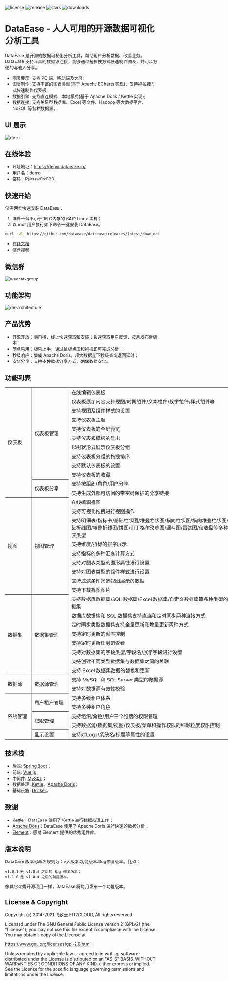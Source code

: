 ![license](https://img.shields.io/github/license/dataease/dataease?color=%231890FF&style=flat-square)
![release](https://img.shields.io/github/v/release/dataease/dataease?color=%231890FF&sort=semver&style=flat-square)
![stars](https://img.shields.io/github/stars/dataease/dataease?color=%231890FF&style=flat-square)
![downloads](https://img.shields.io/github/downloads/dataease/dataease/total)

# DataEase - 人人可用的开源数据可视化分析工具

DataEase 是开源的数据可视化分析工具，帮助用户分析数据、改善业务。DataEase 支持丰富的数据源连接，能够通过拖拉拽方式快速制作图表，并可以方便的与他人分享。

- 图表展示: 支持 PC 端、移动端及大屏;
- 图表制作: 支持丰富的图表类型(基于 Apache ECharts 实现)、支持拖拉拽方式快速制作仪表板;
- 数据引擎: 支持直连模式、本地模式(基于 Apache Doris / Kettle 实现);
- 数据连接: 支持关系型数据库、Excel 等文件、Hadoop 等大数据平台、NoSQL 等各种数据源。

## UI 展示

![de-ui](https://dataease.oss-cn-hangzhou.aliyuncs.com/img/de-ui.png)

## 在线体验

-   环境地址：<https://demo.dataease.io/>
-   用户名：demo
-   密码：P@ssw0rd123..

## 快速开始

仅需两步快速安装 DataEase：

1.  准备一台不小于 16 G内存的 64位 Linux 主机；
2.  以 root 用户执行如下命令一键安装 DataEase。

```sh
curl -sSL https://github.com/dataease/dataease/releases/latest/download/quick_start.sh | sh
```

- [在线文档](https://dataease.io/docs/)
- [演示视频](https://dataease.oss-cn-hangzhou.aliyuncs.com/video/de-v1-demo.mp4)

## 微信群

![wechat-group](https://dataease.oss-cn-hangzhou.aliyuncs.com/img/wechat-group.png)

## 功能架构

![de-architecture](https://dataease.oss-cn-hangzhou.aliyuncs.com/img/de-architecture.png)

## 产品优势

- 开源开放：零门槛，线上快速获取和安装；快速获取用户反馈、按月发布新版本；
- 简单易用：极易上手，通过鼠标点击和拖拽即可完成分析；
- 秒级响应：集成 Apache Doris，超大数据量下秒级查询返回延时；
- 安全分享：支持多种数据分享方式，确保数据安全。

## 功能列表

<body link="blue" vlink="purple" class="xl65">
<table width="577.40" border="0" cellpadding="0" cellspacing="0" style='width:577.40pt;border-collapse:collapse;'>
   <col width="56.80" style='mso-width-source:userset;mso-width-alt:2423;'/>
   <col width="83.60" class="xl65" style='mso-width-source:userset;mso-width-alt:3566;'/>
   <col width="437" class="xl66" style='mso-width-source:userset;mso-width-alt:18645;'/>
   <tr height="18" style='height:18.00pt;'>
    <td class="xl67" height="216" width="56.80" rowspan="12" style='height:216.00pt;width:56.80pt;border-right:.5pt solid windowtext;border-bottom:.5pt solid windowtext;' x:str>仪表板</td>
    <td class="xl68" width="83.60" rowspan="10" style='width:83.60pt;border-right:.5pt solid windowtext;border-bottom:.5pt solid windowtext;' x:str>仪表板管理</td>
    <td class="xl69" width="437" style='width:437.00pt;' x:str>在线编辑仪表板</td>
   </tr>
   <tr height="18" style='height:18.00pt;'>
    <td class="xl69" x:str>仪表板展示内容支持视图/时间组件/文本组件/数字组件/样式组件等</td>
   </tr>
   <tr height="18" style='height:18.00pt;'>
    <td class="xl69" x:str>支持视图及组件样式的设置</td>
   </tr>
   <tr height="18" style='height:18.00pt;'>
    <td class="xl69" x:str>支持仪表板主题</td>
   </tr>
   <tr height="18" style='height:18.00pt;'>
    <td class="xl69" x:str>支持仪表板的全屏预览</td>
   </tr>
   <tr height="18" style='height:18.00pt;'>
    <td class="xl69" x:str>支持仪表板模板的导出</td>
   </tr>
   <tr height="18" style='height:18.00pt;'>
    <td class="xl69" x:str>以树状形式展示仪表板分组</td>
   </tr>
   <tr height="18" style='height:18.00pt;'>
    <td class="xl69" x:str>支持仪表板分组的拖拽排序</td>
   </tr>
   <tr height="18" style='height:18.00pt;'>
    <td class="xl69" x:str>支持默认仪表板的设置</td>
   </tr>
   <tr height="18" style='height:18.00pt;'>
    <td class="xl69" x:str>支持仪表板的收藏</td>
   </tr>
   <tr height="18" style='height:18.00pt;'>
    <td class="xl68" rowspan="2" style='border-right:.5pt solid windowtext;border-bottom:.5pt solid windowtext;' x:str>仪表板分享</td>
    <td class="xl69" x:str>支持按组织/角色/用户分享</td>
   </tr>
   <tr height="18" style='height:18.00pt;'>
    <td class="xl69" x:str>支持生成外部可访问的带密码保护的分享链接</td>
   </tr>
   <tr height="18" style='height:18.00pt;'>
    <td class="xl67" height="180" rowspan="9" style='height:180.00pt;border-right:.5pt solid windowtext;border-bottom:.5pt solid windowtext;' x:str>视图</td>
    <td class="xl68" rowspan="9" style='border-right:.5pt solid windowtext;border-bottom:.5pt solid windowtext;' x:str>视图管理</td>
    <td class="xl69" x:str>在线编辑视图</td>
   </tr>
   <tr height="18" style='height:18.00pt;'>
    <td class="xl70" x:str>支持可视化拖拽进行视图操作</td>
   </tr>
   <tr height="36" style='height:36.00pt;'>
    <td class="xl70" x:str>支持明细表/指标卡/基础柱状图/堆叠柱状图/横向柱状图/横向堆叠柱状图/基础折线图/堆叠折线图/饼图/南丁格尔玫瑰图/漏斗图/雷达图/仪表盘等多种图表类型</td>
   </tr>
   <tr height="18" style='height:18.00pt;'>
    <td class="xl70" x:str>支持维度/指标的排序展示</td>
   </tr>
   <tr height="18" style='height:18.00pt;'>
    <td class="xl70" x:str>支持指标的多种汇总计算方式</td>
   </tr>
   <tr height="18" style='height:18.00pt;'>
    <td class="xl70" x:str>支持对图表类型的图形属性进行设置</td>
   </tr>
   <tr height="18" style='height:18.00pt;'>
    <td class="xl70" x:str>支持对图表类型的组件样式进行设置</td>
   </tr>
   <tr height="18" style='height:18.00pt;'>
    <td class="xl70" x:str>支持过滤条件筛选视图展示的数据</td>
   </tr>
   <tr height="18" style='height:18.00pt;'>
    <td class="xl70" x:str>支持下载视图图片</td>
   </tr>
   <tr height="18" style='height:18.00pt;'>
    <td class="xl67" height="144" rowspan="8" style='height:144.00pt;border-right:.5pt solid windowtext;border-bottom:.5pt solid windowtext;' x:str>数据集</td>
    <td class="xl68" rowspan="8" style='border-right:.5pt solid windowtext;border-bottom:.5pt solid windowtext;' x:str>数据集管理</td>
    <td class="xl70" x:str>支持数据库数据集/SQL 数据集/Excel 数据集/自定义数据集等多种类型的数据集</td>
   </tr>
   <tr height="18" style='height:18.00pt;'>
    <td class="xl70" x:str>数据库数据集和 SQL 数据集支持直连和定时同步两种连接方式</td>
   </tr>
   <tr height="18" style='height:18.00pt;'>
    <td class="xl70" x:str>定时同步类型数据集支持全量更新和增量更新两种方式</td>
   </tr>
   <tr height="18" style='height:18.00pt;'>
    <td class="xl70" x:str>支持定时更新的频率控制</td>
   </tr>
   <tr height="18" style='height:18.00pt;'>
    <td class="xl70" x:str>支持定时更新任务的查看</td>
   </tr>
   <tr height="18" style='height:18.00pt;'>
    <td class="xl70" x:str>支持对数据集的字段类型/字段名/展示字段进行设置</td>
   </tr>
   <tr height="18" style='height:18.00pt;'>
    <td class="xl70" x:str>支持创建不同类型数据集与数据集之间的关联</td>
   </tr>
   <tr height="18" style='height:18.00pt;'>
    <td class="xl70" x:str>支持 Excel 数据集数据的替换和更新</td>
   </tr>
   <tr height="18" style='height:18.00pt;'>
    <td class="xl67" height="36" rowspan="2" style='height:36.00pt;border-right:.5pt solid windowtext;border-bottom:.5pt solid windowtext;' x:str>数据源</td>
    <td class="xl68" rowspan="2" style='border-right:.5pt solid windowtext;border-bottom:.5pt solid windowtext;' x:str>数据源管理</td>
    <td class="xl70" x:str>支持 MySQL 和 SQL Server 类型的数据源</td>
   </tr>
   <tr height="18" style='height:18.00pt;'>
    <td class="xl70" x:str>支持对数据源有效性校验</td>
   </tr>
   <tr height="18" style='height:18.00pt;'>
    <td class="xl67" height="90" rowspan="5" style='height:90.00pt;border-right:.5pt solid windowtext;' x:str>系统管理</td>
    <td class="xl68" rowspan="2" style='border-right:.5pt solid windowtext;border-bottom:.5pt solid windowtext;' x:str>用户租户管理</td>
    <td class="xl70" x:str>支持多级租户体系</td>
   </tr>
   <tr height="18" style='height:18.00pt;'>
    <td class="xl70" x:str>支持多种租户角色</td>
   </tr>
   <tr height="18" style='height:18.00pt;'>
    <td class="xl68" rowspan="2" style='border-right:.5pt solid windowtext;border-bottom:.5pt solid windowtext;' x:str>权限管理</td>
    <td class="xl70" x:str>支持组织/角色/用户三个维度的权限管理</td>
   </tr>
   <tr height="18" style='height:18.00pt;'>
    <td class="xl70" x:str>支持数据源/数据集/视图/仪表板/菜单和操作权限的细颗粒度权限控制</td>
   </tr>
   <tr height="18" style='height:18.00pt;'>
    <td class="xl68" style='border-right:.5pt solid windowtext;' x:str>显示设置</td>
    <td class="xl70" x:str>支持对Logo/系统名/标题等属性的设置</td>
   </tr>
  </table>
</body>

## 技术栈

-   后端: [Spring Boot](https://www.tutorialspoint.com/spring_boot/spring_boot_introduction.htm)；
-   前端: [Vue.js](https://vuejs.org/)；
-   中间件: [MySQL](https://www.mysql.com/)；
-   数据处理: [Kettle](https://community.hitachivantara.com/s/article/data-integration-kettle/)、[Apache Doris](https://doris.apache.org/)；
-   基础设施: [Docker](https://www.docker.com/)。

## 致谢

-   [Kettle](https://community.hitachivantara.com/s/article/data-integration-kettle/)：DataEase 使用了 Kettle 进行数据处理工作；
-   [Apache Doris](https://doris.apache.org/)：DataEase 使用了 Apache Doris 进行快速的数据分析；
-   [Element](https://element.eleme.cn/)：感谢 Element 提供的优秀组件库。

## 版本说明

DataEase 版本号命名规则为：v大版本.功能版本.Bug修复版本。比如：

```text
v1.0.1 是 v1.0.0 之后的 Bug 修复版本；
v1.1.0 是 v1.0.0 之后的功能版本。
```

像其它优秀开源项目一样，DataEase 将每月发布一个功能版本。

## License & Copyright

Copyright (c) 2014-2021 飞致云 FIT2CLOUD, All rights reserved.

Licensed under The GNU General Public License version 2 (GPLv2)  (the "License"); you may not use this file except in compliance with the License. You may obtain a copy of the License at

<https://www.gnu.org/licenses/gpl-2.0.html>

Unless required by applicable law or agreed to in writing, software distributed under the License is distributed on an "AS IS" BASIS, WITHOUT WARRANTIES OR CONDITIONS OF ANY KIND, either express or implied. See the License for the specific language governing permissions and limitations under the License.
